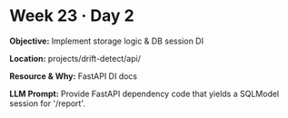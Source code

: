 # Week 23 · Day 2

**Objective:** Implement storage logic & DB session DI

**Location:** projects/drift-detect/api/

**Resource & Why:** FastAPI DI docs

**LLM Prompt:** Provide FastAPI dependency code that yields a SQLModel session for '/report'.

